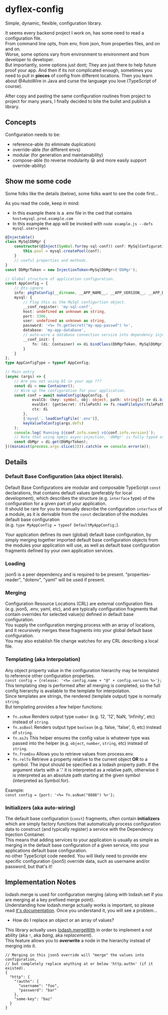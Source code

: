 # dyflex-config
Simple, dynamic, flexible, configuration library.

It seems every backend project I work on, has some need to read a configuration file.  
From command line opts, from env, from json, from properties files, and on and on.  
Worse, some options vary from environment to environment and from developer to developer.  
But importantly, some options just dont; They are just there to help future proof your app.
And then if its not complicated enough, sometimes you need to pull in **pieces** of config from different locations.
Then you learn about @AutoWire in Java and curse the language you love (TypeScript of course).

After copy and pasting the same configuration routines from project to project for many years,
I finally decided to bite the bullet and publish a library.

## Concepts
Configuration needs to be:
* reference-able (to eliminate duplication)
* override-able (for different envs)
* modular (for generation and maintainability)
* compose-able (to reverse modularity 😃 and more easily support override-ability)

## Show me some code
Some folks like the details (below), some folks want to see the code first...

As you read the code, keep in mind:
* In this example there is a .env file in the cwd that contains `host=mysql.prod.example.com`
* In this example the app will be invoked with `node example.js --defs mysql.user=james`

```typescript
@Injectable()
class MySqlDbMgr {
	constructor(@Inject(Symbol.for(my-sql-conf)) conf: MySqlConfiguration) {
		this.pool = mysql.createPool(conf);
	}
	// useful properties and methods.
}
const DbMgrToken = new InjectionToken<MySqlDbMgr>('DbMgr');

// Global structure of application configuration.
const AppConfig = {
	// @ts-ignore
	info: pkgToConfig(__dirname, __APP_NAME__, __APP_VERSION__, __APP_DESCRIPTION__),
	mysql: {
		// Flag this as the MySql configurtion object.
		__conf_register: 'my-sql-conf',
		host: undefined as unknown as string,
		port: 3306,
		user: undefined as unknown as string,
		password: '<%= fn.getSecret("my-app-passwd") %>',
		database: 'my-app-database',
        // auto-wire a database connection service into dependency injection.
		__conf_init: {
			fn: (di: Container) => di.bindClass(DbMgrToken, MySqlDbMgr).asSingleton()
		}
	}
};
type AppConfigType = typeof AppConfig;

// Main entry
(async (args) => {
	// Are you not using DI in your app ???
	const di = new Container();
	// Wire up the configuration for your application.
	const conf = await makeConfig(AppConfig, {
			evalCb: (key: symbol, obj: object, path: string[]) => di.bindConstant(key, obj),
			evalExt: {getSecret: (filePath) => fs.readFileSync(filePath, 'utf-8').trim()},
			ctx: di
		},
		['mysql', loadConfigFile('.env')],
		keyValueToConfig(args.defs)
	);
	console.log(`Running ${conf.info.name} v${conf.info.version}`);
	// Note that using npmjs async-injection, 'dbMgr' is fully typed as MySqlDbMgr.
	const dbMgr = di.get(DbMgrToken);   
})(minimist(process.argv.slice(2))).catch(e => console.error(e));
```

## Details

### Default Base Configuration (aka object literals).

Default Base Configurations are modular and composable TypeScript `const` declarations, that contains default values (preferably for local development), 
which describes the structure (e.g. `interface` type) of the configuration for a given part of your application.  
It should be rare for you to manually describe the configuration `interface` of a module, as it is
derivable from the `const` declaration of the modules default base configuration  
(e.g. `type MyAppConfig = typeof DefaultMyAppConfig;`).

Your application defines its own (global) default base configuration, by simply merging together imported
default base configuration objects from the modules your application will use, as well as default base configuration
fragments defined by your own application services.

### Loading
json5 is a peer dependency and is required to be present.
"properties-reader", "dotenv", "yaml" will be used if present.

### Merging

Configuration Resource Locations (CRL) are external configuration files (e.g. json5, .env, yaml, etc), and are typically
configuration fragments that contain overrides for selected value(s) defined in default base configuration.  
You supply the configuration merging process with an array of locations, and it recursively merges these fragments into
your global default base configuration.  
You may also establish file change watches for any CRL describing a local file.

### Templating (aka Interpolation)

Any object property value in the configuration hierarchy may be templated to reference other configuration properties.  
`const config = {release: '<%= config.name + "@" + config.version %>'};`    
This templating step is performed after all merging is completed,
so the full config hierarchy is available to the template for interpolation.  
Since templates are strings, the rendered (template output) type is normally `string`.  
But templating provides a few helper functions:
* `fn.asNum` Renders output type `number` (e.g. 12, '12', NaN, 'Infinity', etc) instead of `string`.
* `fn.asBool` Renders output type `boolean` (e.g. false, 'false', 0, etc) instead of `string`.
* `fn.asJs` This helper ensures the config value is whatever type was passed into the helper (e.g. `object`, `number`, `string`, etc) instead of `string`.
* `fn.fromEnv` Allows you to retrieve values from process.env.
* `fn.relTo` Retrieve a property relative to the current object **OR** to a symbol. 
  The input should be specified as a lodash property path. 
  If the argument starts with a '.' it is interpreted as a relative path, 
  otherwise it is interpreted as an absolute path starting at the given symbol (interpreted as Symbol.for).

Example:  
`const config = {port: '<%= fn.asNum("8888") %>'};
`

### Initializers (aka auto-wiring)

The default base configuration (`const`) fragments, often contain **initializers** which are simply factory functions that
automatically process configuration data to construct (and typically register) a service with the Dependency Injection Container.  
This means that adding services to your application is usually as simple as merging in the default base
configuration of a given service, into your applications default base configuration.  
no other TypeScript code needed. You will likely need to provide env specific configuration (json5) override data,
such as username and/or password, but that's it!

## Implementation Notes
lodash.merge is used for configuration merging (along with lodash.set if you are merging at a key prefixed merge point).  
Understanding how lodash.merge actually works is important, so please read [it's documentation](https://lodash.com/docs/#merge).  Once you understand it,
you will see a problem...
* How do I replace an object or an array of values?

This library actually uses [lodash.mergeWith](https://lodash.com/docs/#mergeWith) in order to implement a _not_ ability (aka `!`, aka _bang_, aka _replacement_).  
This feature allows you to **overwrite** a node in the hierarchy instead of merging into it.
```json5
// Merging in this json5 override will "merge" the values into configuration,
// but completely replace anything at or below 'http.authn' (if it existed).
{
  "http": {
    "!authn": {
      "username": "foo",
      "password": "bar"
    },
    "some-key": "baz"
  }
}
```
